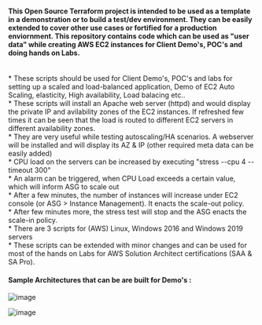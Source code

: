 #### This Open Source Terraform project is intended to be used as a template in a demonstration or to build a test/dev environment. They can be easily extended to cover other use cases or fortified for a production enviornment. This repository contains code which can be used as "user data" while creating AWS EC2 instances for Client Demo's, POC's and doing hands on Labs. <br/>
<br/>
* These scripts should be used for Client Demo's, POC's and labs for setting up a scaled and load-balanced application, Demo of EC2 Auto Scaling, elasticity, High availability, Load balacing etc.. <br/>
* These scripts will install an Apache web server (httpd) and would display the private IP and avilability zones of the EC2 instances. If refreshed few times it can be seen that the load is routed to different EC2 servers in different availability zones. <br/>
* They are very useful while testing autoscaling/HA scenarios. A webserver will be installed and will display its AZ & IP (other required meta data can be easily added)<br/>
* CPU load on the servers can be increased by executing "stress --cpu 4 --timeout 300" <br/>
* An alarm can be triggered, when CPU Load exceeds a certain value, which will inform ASG to scale out <br/>
* After a few minutes, the number of instances will increase under EC2 console (or ASG > Instance Management). It enacts the scale-out policy. <br/>
* After few minutes more, the stress test will stop and the ASG enacts the scale-in policy.<br/>
* There are 3 scripts for (AWS) Linux, Windows 2016 and Windows 2019 servers <br>
* These scripts can be extended with minor changes and can be used for most of the hands on Labs for AWS Solution Architect certifications (SAA & SA Pro).<br/>

#### Sample Architectures that can be are built for Demo's : <br/>

![image](https://user-images.githubusercontent.com/92582005/202110301-09cda5b0-4f4f-4324-b3ac-e62ad5322b65.png) <br/>

![image](https://user-images.githubusercontent.com/92582005/202110446-6e49b105-8e2c-45d4-9a5e-741719aa0aad.png) <br/>
